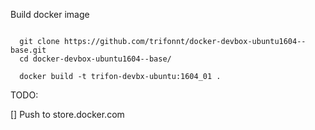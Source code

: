 
 Build docker image

```shell

  git clone https://github.com/trifonnt/docker-devbox-ubuntu1604--base.git
  cd docker-devbox-ubuntu1604--base/

  docker build -t trifon-devbx-ubuntu:1604_01 .
```


TODO:

 [] Push to store.docker.com
